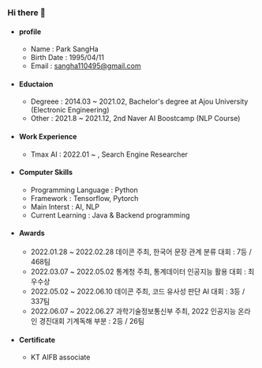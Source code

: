 ### Hi there 👋

- #### profile
  - Name : Park SangHa
  - Birth Date : 1995/04/11
  - Email : sangha110495@gmail.com
  
- #### Eductaion
  - Degreee : 2014.03 ~ 2021.02, Bachelor's degree at Ajou University (Electronic Engineering)
  - Other : 2021.8 ~ 2021.12, 2nd Naver AI Boostcamp (NLP Course) 
  
- #### Work Experience
  - Tmax AI : 2022.01 ~ , Search Engine Researcher 
  
- #### Computer Skills 
  - Programming Language : Python
  - Framework : Tensorflow, Pytorch
  - Main Interst : AI, NLP
  - Current Learning : Java & Backend programming
  
- #### Awards
  - 2022.01.28 ~ 2022.02.28 데이콘 주최, 한국어 문장 관계 분류 대회 : 7등 / 468팀
  - 2022.03.07 ~ 2022.05.02 통계청 주최, 통계데이터 인공지능 활용 대회 : 최우수상
  - 2022.05.02 ~ 2022.06.10 데이콘 주최, 코드 유사성 판단 AI 대회 : 3등 / 337팀
  - 2022.06.07 ~ 2022.06.27 과학기술정보통신부 주최, 2022 인공지능 온라인 경진대회 기계독해 부분 : 2등 / 26팀
  
- #### Certificate 
  - KT AIFB associate 

<!--
**sangHa0411/sangHa0411** is a ✨ _special_ ✨ repository because its `README.md` (this file) appears on your GitHub profile.

Here are some ideas to get you started:

- 🔭 I’m currently working on ...
- 🌱 I’m currently learning ...
- 👯 I’m looking to collaborate on ...
- 🤔 I’m looking for help with ...
- 💬 Ask me about ...
- 📫 How to reach me: ...
- 😄 Pronouns: ...
- ⚡ Fun fact: ...
-->
